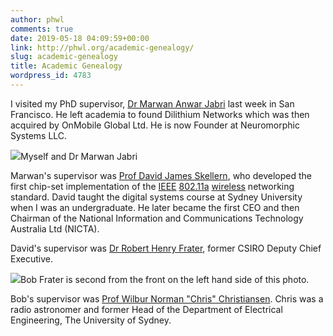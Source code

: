 ```yaml
---
author: phwl
comments: true
date: 2019-05-18 04:09:59+00:00
link: http://phwl.org/academic-genealogy/
slug: academic-genealogy
title: Academic Genealogy
wordpress_id: 4783
---
```





I visited my PhD supervisor, [Dr Marwan Anwar Jabri](http://marwanjabri.com) last week in San Francisco. He left academia to found Dilithium Networks which was then acquired by OnMobile Global Ltd. He is now Founder at Neuromorphic Systems LLC.





![](http://phwl.org/wp-content/uploads/2019/05/6700082371262977270_IMG_0887-1024x683.jpg)Myself and Dr Marwan Jabri



<!-- more -->





Marwan's supervisor was [Prof David James Skellern](https://en.wikipedia.org/wiki/David_James_Skellern), who developed the first chip-set implementation of the [IEEE](https://en.wikipedia.org/wiki/IEEE) [802.11a](https://en.wikipedia.org/wiki/802.11a) [wireless](https://en.wikipedia.org/wiki/Wireless) networking standard. David taught the digital systems course at Sydney University when I was an undergraduate. He later became the first CEO and then Chairman of the National Information and Communications Technology Australia Ltd (NICTA).







David's supervisor was [Dr Robert Henry Frater](https://csiropedia.csiro.au/frater-robert-henry/), former CSIRO Deputy Chief Executive. 





![](http://phwl.org/wp-content/uploads/2019/05/IMG_3505.jpg)Bob Frater is second from the front on the left hand side of this photo.





Bob's supervisor was [Prof Wilbur Norman "Chris"  Christiansen](https://en.wikipedia.org/wiki/Wilbur_Norman_Christiansen). Chris was a radio astronomer and former Head of the Department of Electrical Engineering, The University of Sydney. 



